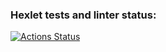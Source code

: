 ### Hexlet tests and linter status:
[![Actions Status](https://github.com/AlVin0402/java-project-61/actions/workflows/hexlet-check.yml/badge.svg)](https://github.com/AlVin0402/java-project-61/actions)
